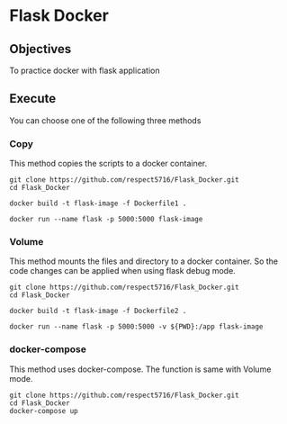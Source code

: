 # Flask Docker



## Objectives

To practice docker with flask application



## Execute

You can choose one of the following three methods



### Copy

This method copies the scripts to a docker container.

```shell
git clone https://github.com/respect5716/Flask_Docker.git
cd Flask_Docker

docker build -t flask-image -f Dockerfile1 .

docker run --name flask -p 5000:5000 flask-image
```



### Volume

This method mounts the files and directory to a docker container. So the code changes can be applied when using flask debug mode.

```shell
git clone https://github.com/respect5716/Flask_Docker.git
cd Flask_Docker

docker build -t flask-image -f Dockerfile2 .

docker run --name flask -p 5000:5000 -v ${PWD}:/app flask-image
```



### docker-compose

This method uses docker-compose. The function is same with Volume mode.

```shell
git clone https://github.com/respect5716/Flask_Docker.git
cd Flask_Docker
docker-compose up
```

